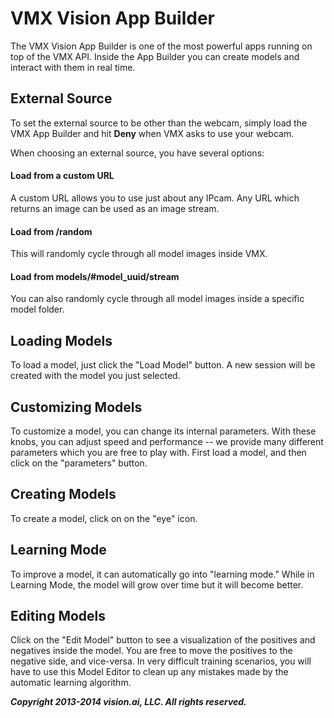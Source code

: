 # VMX Vision App Builder


The VMX Vision App Builder is one of the most powerful apps running on
top of the VMX API.  Inside the App Builder you can create models and
interact with them in real time.

## External Source

To set the external source to be other than the webcam, simply load
the VMX App Builder and hit **Deny** when VMX asks to use your webcam.

When choosing an external source, you have several options:

#### Load from a custom URL

A custom URL allows you to use just about any IPcam.  Any URL which
returns an image can be used as an image stream.

#### Load from /random

This will randomly cycle through all model images inside VMX.

#### Load from models/#model_uuid/stream

You can also randomly cycle through all model images inside a specific
model folder.

## Loading Models

To load a model, just click the "Load Model" button.  A new session
will be created with the model you just selected.

## Customizing Models

To customize a model, you can change its internal parameters.  With
these knobs, you can adjust speed and performance -- we provide many
different parameters which you are free to play with.  First load a
model, and then click on the "parameters" button.

## Creating Models

To create a model, click on on the "eye" icon.

## Learning Mode

To improve a model, it can automatically go into "learning mode."
While in Learning Mode, the model will grow over time but it will
become better.

## Editing Models

Click on the "Edit Model" button to see a visualization of the
positives and negatives inside the model.  You are free to move the
positives to the negative side, and vice-versa.  In very difficult
training scenarios, you will have to use this Model Editor to clean up
any mistakes made by the automatic learning algorithm.

***Copyright 2013-2014 vision.ai, LLC. All rights reserved.***
